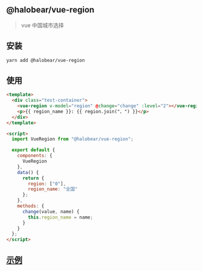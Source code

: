 ## @halobear/vue-region

> vue 中国城市选择

## 安装

```bash
yarn add @halobear/vue-region
```

## 使用

```html
<template>
  <div class="test-container">
    <vue-region v-model="region" @change="change" :level="2"></vue-region>
    <p>{{ region_name }}: {{ region.join("、") }}</p>
  </div>
</template>

<script>
  import VueRegion from "@halobear/vue-region";

  export default {
    components: {
      VueRegion
    },
    data() {
      return {
        region: ["0"],
        region_name: "全国"
      };
    },
    methods: {
      change(value, name) {
        this.region_name = name;
      }
    }
  };
</script>
```

## [示例](https://halobear.github.io/npm-packages/vue-region/demo.html)
